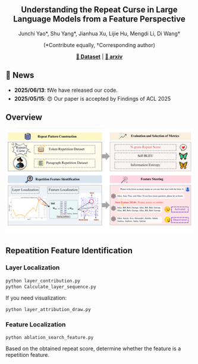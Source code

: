 

<div align="center">

## Understanding the Repeat Curse in Large Language Models from a Feature Perspective


Junchi Yao*, Shu Yang*, Jianhua Xu, Lijie Hu, Mengdi Li, Di Wang†

(*Contribute equally, †Corresponding author)

[**🤗 Dataset**](https://huggingface.co/datasets/YokyYao/Diversity_Challenge) | [**📝 arxiv**](https://arxiv.org/abs/2504.14218)

</div>

## 📰 News
- **2025/06/13**: ❗️We have released our code.
- **2025/05/15**:  😍 Our paper is accepted by Findings of ACL 2025

## Overview
![image](image/method_f-1.png)

## Repeatition Feature Identification
### Layer Localization
```
python layer_contribution.py
python Calculate_layer_sequence.py
```
If you need visualization:
```
python layer_attribution_draw.py
```
### Feature Localization
```
python ablation_search_feature.py
```
Based on the obtained repeat score, determine whether the feature is a repetition feature.
